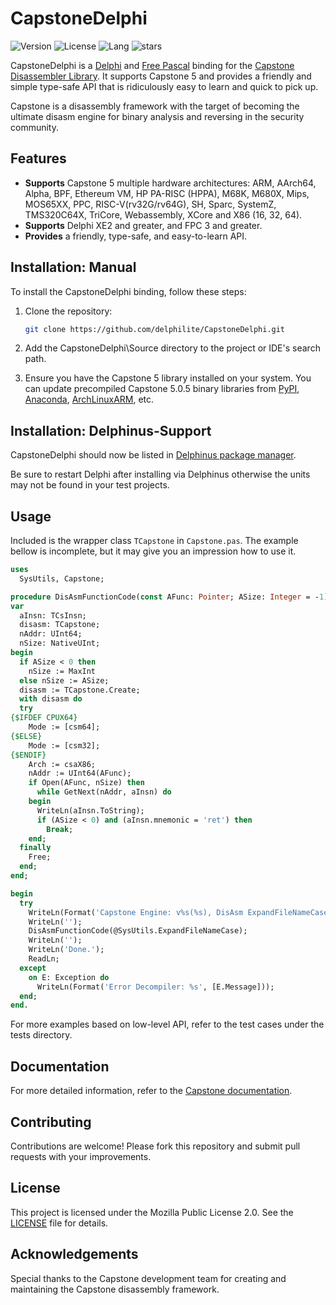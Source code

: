 # CapstoneDelphi
![Version](https://img.shields.io/badge/version-v5.0.5-yellow.svg)
![License](https://img.shields.io/github/license/delphilite/CapstoneDelphi)
![Lang](https://img.shields.io/github/languages/top/delphilite/CapstoneDelphi.svg)
![stars](https://img.shields.io/github/stars/delphilite/CapstoneDelphi.svg)

CapstoneDelphi is a [Delphi](http://www.embarcadero.com/products/delphi) and [Free Pascal](https://www.freepascal.org/) binding for the [Capstone Disassembler Library](http://www.capstone-engine.org/). It supports Capstone 5 and provides a friendly and simple type-safe API that is ridiculously easy to learn and quick to pick up.

Capstone is a disassembly framework with the target of becoming the ultimate disasm engine for binary analysis and reversing in the security community.

## Features
* **Supports** Capstone 5 multiple hardware architectures: ARM, AArch64, Alpha, BPF, Ethereum VM, HP PA-RISC (HPPA), M68K, M680X, Mips, MOS65XX, PPC, RISC-V(rv32G/rv64G), SH, Sparc, SystemZ, TMS320C64X, TriCore, Webassembly, XCore and X86 (16, 32, 64).
* **Supports** Delphi XE2 and greater, and FPC 3 and greater.
* **Provides** a friendly, type-safe, and easy-to-learn API.

## Installation: Manual
To install the CapstoneDelphi binding, follow these steps:

1. Clone the repository:
    ```sh
    git clone https://github.com/delphilite/CapstoneDelphi.git
    ```

2. Add the CapstoneDelphi\Source directory to the project or IDE's search path.

3. Ensure you have the Capstone 5 library installed on your system. You can update precompiled Capstone 5.0.5 binary libraries from [PyPI](https://pypi.org/project/capstone/), [Anaconda](https://anaconda.org/conda-forge/capstone), [ArchLinuxARM](https://archlinuxarm.org/packages), etc.

## Installation: Delphinus-Support
CapstoneDelphi should now be listed in [Delphinus package manager](https://github.com/Memnarch/Delphinus/wiki/Installing-Delphinus).

Be sure to restart Delphi after installing via Delphinus otherwise the units may not be found in your test projects.

## Usage
Included is the wrapper class `TCapstone` in `Capstone.pas`. The example bellow is incomplete, but it may give you an impression how to use it.

```pas
uses
  SysUtils, Capstone;

procedure DisAsmFunctionCode(const AFunc: Pointer; ASize: Integer = -1);
var
  aInsn: TCsInsn;
  disasm: TCapstone;
  nAddr: UInt64;
  nSize: NativeUInt;
begin
  if ASize < 0 then
    nSize := MaxInt
  else nSize := ASize;
  disasm := TCapstone.Create;
  with disasm do
  try
{$IFDEF CPUX64}
    Mode := [csm64];
{$ELSE}
    Mode := [csm32];
{$ENDIF}
    Arch := csaX86;
    nAddr := UInt64(AFunc);
    if Open(AFunc, nSize) then
      while GetNext(nAddr, aInsn) do
    begin
      WriteLn(aInsn.ToString);
      if (ASize < 0) and (aInsn.mnemonic = 'ret') then
        Break;
    end;
  finally
    Free;
  end;
end;

begin
  try
    WriteLn(Format('Capstone Engine: v%s(%s), DisAsm ExpandFileNameCase ...', [TCapstone.LibraryVersion, TCapstone.EngineVersion]));
    WriteLn('');
    DisAsmFunctionCode(@SysUtils.ExpandFileNameCase);
    WriteLn('');
    WriteLn('Done.');
    ReadLn;
  except
    on E: Exception do
      WriteLn(Format('Error Decompiler: %s', [E.Message]));
  end;
end.
```

For more examples based on low-level API, refer to the test cases under the tests directory.

## Documentation
For more detailed information, refer to the [Capstone documentation](https://www.capstone-engine.org/documentation.html).

## Contributing
Contributions are welcome! Please fork this repository and submit pull requests with your improvements.

## License
This project is licensed under the Mozilla Public License 2.0. See the [LICENSE](LICENSE) file for details.

## Acknowledgements
Special thanks to the Capstone development team for creating and maintaining the Capstone disassembly framework.
